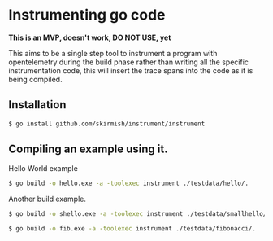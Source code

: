 # Instrumenting go code

**This is an MVP, doesn't work, DO NOT USE, yet**

This aims to be a single step tool to instrument a program with opentelemetry during the build phase rather than writing
all the specific instrumentation code, this will insert the trace spans into the code as it is being compiled.

## Installation

```bash
$ go install github.com/skirmish/instrument/instrument
```

## Compiling an example using it.

Hello World example

```bash
$ go build -o hello.exe -a -toolexec instrument ./testdata/hello/.
```

Another build example.

```bash
$ go build -o shello.exe -a -toolexec instrument ./testdata/smallhello/.
```

```bash
$ go build -o fib.exe -a -toolexec instrument ./testdata/fibonacci/.
```